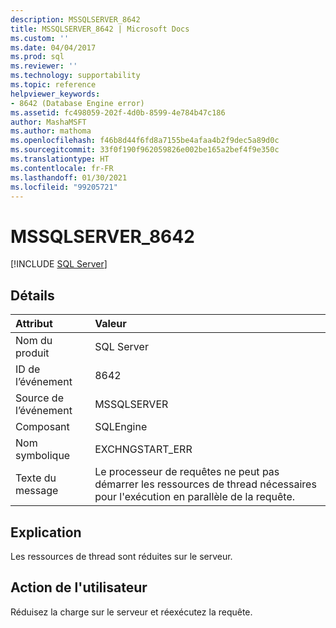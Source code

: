 ```yaml
---
description: MSSQLSERVER_8642
title: MSSQLSERVER_8642 | Microsoft Docs
ms.custom: ''
ms.date: 04/04/2017
ms.prod: sql
ms.reviewer: ''
ms.technology: supportability
ms.topic: reference
helpviewer_keywords:
- 8642 (Database Engine error)
ms.assetid: fc498059-202f-4d0b-8599-4e784b47c186
author: MashaMSFT
ms.author: mathoma
ms.openlocfilehash: f46b8d44f6fd8a7155be4afaa4b2f9dec5a89d0c
ms.sourcegitcommit: 33f0f190f962059826e002be165a2bef4f9e350c
ms.translationtype: HT
ms.contentlocale: fr-FR
ms.lasthandoff: 01/30/2021
ms.locfileid: "99205721"
---
```

# <a name="mssqlserver_8642"></a>MSSQLSERVER_8642
 [!INCLUDE [SQL Server](../../includes/applies-to-version/sqlserver.md)]
  
## <a name="details"></a>Détails  
  
| Attribut | Valeur |  
| :-------- | :---- |  
|Nom du produit|SQL Server|  
|ID de l’événement|8642|  
|Source de l’événement|MSSQLSERVER|  
|Composant|SQLEngine|  
|Nom symbolique|EXCHNGSTART_ERR|  
|Texte du message|Le processeur de requêtes ne peut pas démarrer les ressources de thread nécessaires pour l'exécution en parallèle de la requête.|  
  
## <a name="explanation"></a>Explication  
Les ressources de thread sont réduites sur le serveur.  
  
## <a name="user-action"></a>Action de l'utilisateur  
Réduisez la charge sur le serveur et réexécutez la requête.  
  
